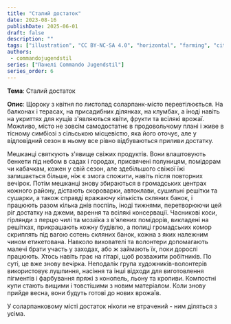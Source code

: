 ```yaml
---
title: "Сталий достаток"
date: 2023-08-16
publishDate: 2025-06-01
draft: false
description: ""
tags: ["illustration", "CC BY-NC-SA 4.0", "horizontal", "farming", "city"]
authors:
 - commandojugendstil
series: ["Панелі Commando Jugendstil"]
series_order: 6
---
```


**Тема**: 
Сталий достаток

**Опис**:
Щороку з квітня по листопад соларпанк-місто перевтілюється. На балконах і терасах, на присадибних ділянках, на клумбах, а іноді навіть на укриттях для кущів з'являються квіти, фрукти та всілякі врожаї. Можливо, місто не зовсім самодостатнє в продовольчому плані і живе в тісному симбіозі з сільською місцевістю, яка його оточує, але у відповідний сезон в ньому все рівно відбуваються приливи достатку.

Мешканці святкують з'явище свіжих продуктів. Вони влаштовують бенкети під небом в садах і городах, присвячені полуницям, помідорам чи кабачкам, кожен у свій сезон, але здебільшого свіжої їжі залишається більше, ніж є змога спожити, навіть після повторних вечірок.
Потім мешканці знову збираються в громадських центрах кожного району, дістають скороварки, автоклави, сушильні решітки та сушарки, а також справді вражаючу кількість скляних банок, і працюють разом кілька днів поспіль, іноді тижнями, перетворюючи цей ріг достатку на джеми, варення та всілякі консервації.
Часникові коси, гірлянди з перцю чилі та мозаїка з в'ялених помідорів, викладені на решітках, прикрашають кожну будівлю, а полиці громадських комор скриплять під вагою сотень скляних банок, кожна з яких належним чином етикетована.
Навколо вихователі та волонтери допомагають малечі брати участь у заходах, або ж займають їх, поки дорослі працюють.
Хтось навіть грає на гітарі, щоб розважити робітників. По суті, це вже знову вечірка.
Неподалік група художників-волонтерів використовує лушпиння, насіння та інші відходи для виготовлення пігментів і фарбування пряжі з конопель, льону та кропиви.
Компостні купи стають вищими і товстішими з новим матеріалом. Коли знову прийде весна, вони будуть готові до нових врожаїв.

У соларпанковому місті достаток ніколи не втрачений - ним діляться з усіма.
